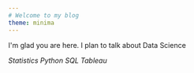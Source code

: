 ```yaml
---
# Welcome to my blog
theme: minima
---
```


I'm glad you are here. I plan to talk about Data Science

*Statistics*
*Python*
*SQL*
*Tableau*
